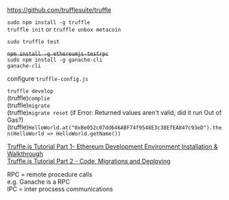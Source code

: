 
https://github.com/trufflesuite/truffle <br>


`sudo npm install -g truffle` <br>
`truffle init` or `truffle unbox metacoin`

`sudo truffle test`

~~`npm install -g ethereumjs-testrpc`<br>~~
`sudo npm install -g ganache-cli`<br>
`ganache-cli`

configure `truffle-config.js`<br>

`truffle develop`<br>
(truffle)`complie`<br>
(truffle)`migrate`<br>
(truffle)`migrate reset` (if Error: Returned values aren't valid, did it run Out of Gas?)<br>
(truffle)`HelloWorld.at("0xBe052c07dd646ABF74f9548E3c38EfEA847c93eD").then(HelloWorld => HelloWorld.getName())`<br>

[Truffle.js Tutorial Part 1- Ethereum Development Environment Installation & Walkthrough](https://www.youtube.com/watch?v=2fSPn0-8ORs)<br>
[Truffle.js Tutorial Part 2 - Code, Migrations and Deploying](https://www.youtube.com/watch?v=xvS5XW5ska8)<br>


RPC = remote procedure calls <br>
  e.g. Ganache is a RPC <br>
IPC = inter procsess communications <br>


